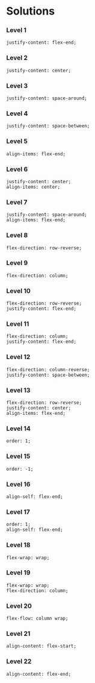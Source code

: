 # Solutions

### Level 1

    justify-content: flex-end;

### Level 2

    justify-content: center;

### Level 3

    justify-content: space-around;

### Level 4

    justify-content: space-between;

### Level 5

    align-items: flex-end;

### Level 6

    justify-content: center;
    align-items: center;

### Level 7

    justify-content: space-around;
    align-items: flex-end;

### Level 8

    flex-direction: row-reverse;

### Level 9

    flex-direction: column;

### Level 10

    flex-direction: row-reverse;
    justify-content: flex-end;

### Level 11

    flex-direction: column;
    justify-content: flex-end;

### Level 12

    flex-direction: column-reverse;
    justify-content: space-between;

### Level 13

    flex-direction: row-reverse;
    justify-content: center;
    align-items: flex-end;

### Level 14

    order: 1;

### Level 15

    order: -1;

### Level 16

    align-self: flex-end;

### Level 17

    order: 1;
    align-self: flex-end;

### Level 18

    flex-wrap: wrap;

### Level 19

    flex-wrap: wrap;
    flex-direction: column;

### Level 20

    flex-flow: column wrap;

### Level 21

    align-content: flex-start;

### Level 22

    align-content: flex-end;
